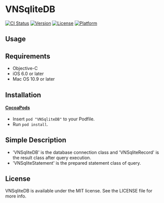 # VNSqliteDB

[![CI Status](http://img.shields.io/travis/netmaid/VNSqliteDB.svg?style=flat)](https://travis-ci.org/netmaid/VNSqliteDB)
[![Version](https://img.shields.io/cocoapods/v/VNSqliteDB.svg?style=flat)](http://cocoapods.org/pods/VNSqliteDB)
[![License](https://img.shields.io/cocoapods/l/VNSqliteDB.svg?style=flat)](http://cocoapods.org/pods/VNSqliteDB/LICENSE)
[![Platform](https://img.shields.io/cocoapods/p/VNSqliteDB.svg?style=flat)](http://cocoapods.org/pods/VNSqliteDB)

## Usage

## Requirements

- Objective-C
- iOS 6.0 or later
- Mac OS 10.9 or later

## Installation

#### [CocoaPods](https://github.com/cocoapods/cocoapods)

- Insert `pod "VNSqliteDB"` to your Podfile.
- Run `pod install`.

## Simple Description

- 'VNSqliteDB' is the database connection class and 'VNSqliteRecord' is the result class after query execution.
- 'VNSqliteStatement' is the prepared statement class of query.

## License

VNSqliteDB is available under the MIT license. See the LICENSE file for more info.
